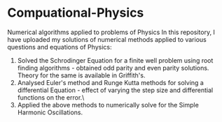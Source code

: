 # Compuational-Physics
Numerical algorithms applied to problems of Physics
In this repository, I have uploaded my solutions of numerical methods applied to various questions and equations of Physics:

1. Solved the Schrodinger Equation for a finite well problem using root finding algorithms - obtained odd parity and even parity solutions. Theory for the same is available in Griffith's.
2. Analysed Euler's method and Runge Kutta methods for solving a differential Equation - effect of varying the step size and differential functions on the error.\
3. Applied the above methods to numerically solve for the Simple Harmonic Oscillations. 
